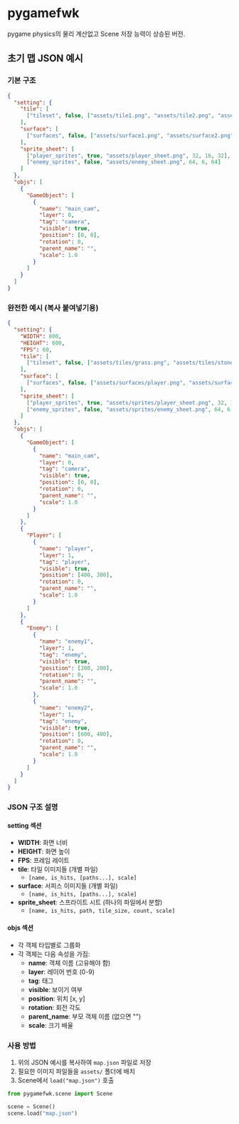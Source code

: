 # pygamefwk

pygame physics의 물리 계산없고 Scene 저장 능력이 상승된 버전.

## 초기 맵 JSON 예시

### 기본 구조

```json
{
  "setting": {
    "tile": [
      ["tileset", false, ["assets/tile1.png", "assets/tile2.png", "assets/tile3.png"], 48]
    ],
    "surface": [
      ["surfaces", false, ["assets/surface1.png", "assets/surface2.png"], 1.0]
    ],
    "sprite_sheet": [
      ["player_sprites", true, "assets/player_sheet.png", 32, 16, 32],
      ["enemy_sprites", false, "assets/enemy_sheet.png", 64, 6, 64]
    ]
  },
  "objs": [
    {
      "GameObject": [
        {
          "name": "main_cam",
          "layer": 0,
          "tag": "camera",
          "visible": true,
          "position": [0, 0],
          "rotation": 0,
          "parent_name": "",
          "scale": 1.0
        }
      ]
    }
  ]
}
```

### 완전한 예시 (복사 붙여넣기용)

```json
{
  "setting": {
    "WIDTH": 800,
    "HEIGHT": 600,
    "FPS": 60,
    "tile": [
      ["tileset", false, ["assets/tiles/grass.png", "assets/tiles/stone.png", "assets/tiles/water.png"], 1.0]
    ],
    "surface": [
      ["surfaces", false, ["assets/surfaces/player.png", "assets/surfaces/enemy.png"], 1.0]
    ],
    "sprite_sheet": [
      ["player_sprites", true, "assets/sprites/player_sheet.png", 32, 16, 1.0],
      ["enemy_sprites", false, "assets/sprites/enemy_sheet.png", 64, 6, 0.5]
    ]
  },
  "objs": [
    {
      "GameObject": [
        {
          "name": "main_cam",
          "layer": 0,
          "tag": "camera",
          "visible": true,
          "position": [0, 0],
          "rotation": 0,
          "parent_name": "",
          "scale": 1.0
        }
      ]
    },
    {
      "Player": [
        {
          "name": "player",
          "layer": 1,
          "tag": "player",
          "visible": true,
          "position": [400, 300],
          "rotation": 0,
          "parent_name": "",
          "scale": 1.0
        }
      ]
    },
    {
      "Enemy": [
        {
          "name": "enemy1",
          "layer": 1,
          "tag": "enemy",
          "visible": true,
          "position": [200, 200],
          "rotation": 0,
          "parent_name": "",
          "scale": 1.0
        },
        {
          "name": "enemy2",
          "layer": 1,
          "tag": "enemy",
          "visible": true,
          "position": [600, 400],
          "rotation": 0,
          "parent_name": "",
          "scale": 1.0
        }
      ]
    }
  ]
}
```

### JSON 구조 설명

#### setting 섹션
- **WIDTH**: 화면 너비
- **HEIGHT**: 화면 높이
- **FPS**: 프레임 레이트
- **tile**: 타일 이미지들 (개별 파일)
  - `[name, is_hits, [paths...], scale]`
- **surface**: 서피스 이미지들 (개별 파일)
  - `[name, is_hits, [paths...], scale]`
- **sprite_sheet**: 스프라이트 시트 (하나의 파일에서 분할)
  - `[name, is_hits, path, tile_size, count, scale]`

#### objs 섹션
- 각 객체 타입별로 그룹화
- 각 객체는 다음 속성을 가짐:
  - **name**: 객체 이름 (고유해야 함)
  - **layer**: 레이어 번호 (0-9)
  - **tag**: 태그
  - **visible**: 보이기 여부
  - **position**: 위치 [x, y]
  - **rotation**: 회전 각도
  - **parent_name**: 부모 객체 이름 (없으면 "")
  - **scale**: 크기 배율

### 사용 방법

1. 위의 JSON 예시를 복사하여 `map.json` 파일로 저장
2. 필요한 이미지 파일들을 `assets/` 폴더에 배치
3. Scene에서 `load("map.json")` 호출

```python
from pygamefwk.scene import Scene

scene = Scene()
scene.load("map.json")
```
